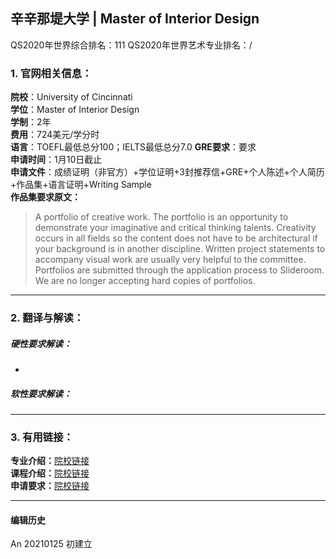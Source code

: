 ## 辛辛那堤大学 | Master of Interior Design

QS2020年世界综合排名：111
QS2020年世界艺术专业排名：/


### 1. 官网相关信息：

**院校**：University of Cincinnati  
**学位**：Master of Interior Design  
**学制**：2年  
**费用**：724美元/学分时  
**语言**：TOEFL最低总分100；IELTS最低总分7.0
**GRE要求**：要求  
**申请时间**：1月10日截止  
**申请文件**：成绩证明（非官方）+学位证明+3封推荐信+GRE+个人陈述+个人简历+作品集+语言证明+Writing Sample  
**作品集要求原文：**   
> A portfolio of creative work. The portfolio is an opportunity to demonstrate your imaginative and critical thinking talents. Creativity occurs in all fields so the content does not have to be architectural if your background is in another discipline. Written project statements to accompany visual work are usually very helpful to the committee. Portfolios are submitted through the application process to Slideroom. We are no longer accepting hard copies of portfolios.




---


### 2. 翻译与解读：

##### 硬性要求解读：
-



##### 软性要求解读：


---


### 3. 有用链接：

**专业介绍：**[院校链接](https://daap.uc.edu/academics/said/programs/mintd)  
**课程介绍：**[院校链接](https://cla.purdue.edu/academic/rueffschool/ad/interior/courses.html)  
**申请要求：**[院校链接](https://webapps2.uc.edu/ecurriculum/DegreePrograms/Program/Detail/23MAS-INTD-MINTD)



---


#### 编辑历史

An 20210125 初建立
